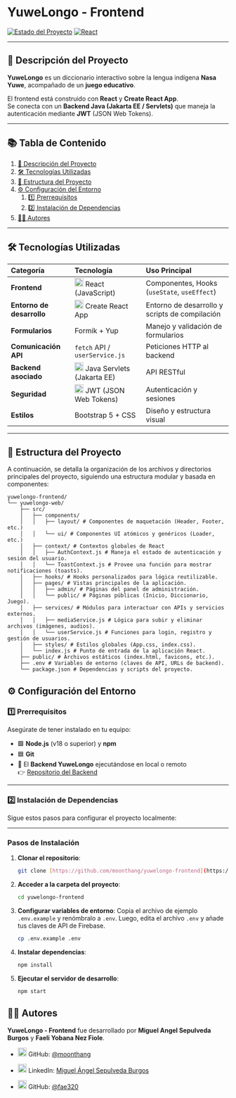 # YuweLongo - Frontend

[![Estado del Proyecto](https://img.shields.io/badge/estado-en%20desarrollo-yellowgreen)](https://github.com/moonthang/yuwelongo-frontend)
[![React](https://img.shields.io/badge/React-18.x-61DAFB?logo=react&logoColor=white)](https://react.dev/)

---

## 🚀 Descripción del Proyecto

**YuweLongo** es un diccionario interactivo sobre la lengua indígena **Nasa Yuwe**, acompañado de un **juego educativo**.  

El frontend está construido con **React** y **Create React App**.  
Se conecta con un **Backend Java (Jakarta EE / Servlets)** que maneja la autenticación mediante **JWT** (JSON Web Tokens).

---

## 📚 Tabla de Contenido

1. [🚀 Descripción del Proyecto](#-descripción-del-proyecto)
2. [🛠️ Tecnologías Utilizadas](#️-tecnologías-utilizadas)
3. [🧱 Estructura del Proyecto](#-estructura-del-proyecto)
4. [⚙️ Configuración del Entorno](#️-configuración-del-entorno)
   1. [1️⃣ Prerrequisitos](#1️⃣-prerrequisitos)
   2. [2️⃣ Instalación de Dependencias](#2️⃣-instalación-de-dependencias)
5. [👨‍💻 Autores](#-autores)

---

## 🛠️ Tecnologías Utilizadas

| Categoría | Tecnología | Uso Principal |
|:--|:--|:--|
| **Frontend** | <img src="https://upload.wikimedia.org/wikipedia/commons/a/a7/React-icon.svg" width="20"/> React (JavaScript) | Componentes, Hooks (`useState`, `useEffect`) |
| **Entorno de desarrollo** | <img src="https://upload.wikimedia.org/wikipedia/commons/a/a7/React-icon.svg" width="20"/> Create React App | Entorno de desarrollo y scripts de compilación |
| **Formularios** | Formik + Yup | Manejo y validación de formularios |
| **Comunicación API** | `fetch` API / `userService.js` | Peticiones HTTP al backend |
| **Backend asociado** | <img src="https://encrypted-tbn0.gstatic.com/images?q=tbn:ANd9GcTwMilleAcaXi-_WC8RbF50_DfoTBPdn1nlzA&s" width="20"/> Java Servlets (Jakarta EE) | API RESTful |
| **Seguridad** | <img src="https://jwt.io/img/pic_logo.svg" width="20"/> JWT (JSON Web Tokens) | Autenticación y sesiones |
| **Estilos** | Bootstrap 5 + CSS | Diseño y estructura visual |

---

## 🧱 Estructura del Proyecto
A continuación, se detalla la organización de los archivos y directorios principales del proyecto, siguiendo una estructura modular y basada en componentes:

```
yuwelongo-frontend/
└── yuwelongo-web/
    ├── src/
    │   ├── components/
    │   │   ├── layout/ # Componentes de maquetación (Header, Footer, etc.)
    │   │   └── ui/ # Componentes UI atómicos y genéricos (Loader, etc.)
    │   ├── context/ # Contextos globales de React
    │   │   ├── AuthContext.js # Maneja el estado de autenticación y sesión del usuario.
    │   │   └── ToastContext.js # Provee una función para mostrar notificaciones (toasts).
    │   ├── hooks/ # Hooks personalizados para lógica reutilizable.
    │   ├── pages/ # Vistas principales de la aplicación.
    │   │   ├── admin/ # Páginas del panel de administración.
    │   │   └── public/ # Páginas públicas (Inicio, Diccionario, Juego).
    │   ├── services/ # Módulos para interactuar con APIs y servicios externos.
    │   │   ├── mediaService.js # Lógica para subir y eliminar archivos (imágenes, audios).
    │   │   └── userService.js # Funciones para login, registro y gestión de usuarios.
    │   ├── styles/ # Estilos globales (App.css, index.css).
    │   └── index.js # Punto de entrada de la aplicación React.
    ├── public/ # Archivos estáticos (index.html, favicons, etc.).
    ├── .env # Variables de entorno (claves de API, URLs de backend).
    └── package.json # Dependencias y scripts del proyecto.
```

## ⚙️ Configuración del Entorno

### 1️⃣ Prerrequisitos

Asegúrate de tener instalado en tu equipo:

- 🟩 **Node.js** (v18 o superior) y **npm**
- 🟦 **Git**
- 🔧 El **Backend YuweLongo** ejecutándose en local o remoto  
  👉 [Repositorio del Backend](https://github.com/moonthang/yuwelongo-backend)

---

### 2️⃣ Instalación de Dependencias

Sigue estos pasos para configurar el proyecto localmente:

---

### Pasos de Instalación

1.  **Clonar el repositorio**:
    ```bash
    git clone [https://github.com/moonthang/yuwelongo-frontend](https://github.com/moonthang/yuwelongo-frontend)
    ```
2.  **Acceder a la carpeta del proyecto**:
    ```sh
    cd yuwelongo-frontend
    ```
3.  **Configurar variables de entorno**:
    Copia el archivo de ejemplo `.env.example` y renómbralo a `.env`. Luego, edita el archivo `.env` y añade tus claves de API de Firebase.
    ```sh
    cp .env.example .env
    ```
4.  **Instalar dependencias**:
    ```bash
    npm install
    ```
5.  **Ejecutar el servidor de desarrollo**:
    ```bash
    npm start
    ```

## 👨‍💻 Autores

**YuweLongo - Frontend** fue desarrollado por **Miguel Angel Sepulveda Burgos** y **Faeli Yobana Nez Fiole**.

*   <img src="https://cdn.worldvectorlogo.com/logos/github-icon-2.svg" width="20" height="20"/> GitHub: [@moonthang](https://github.com/moonthang)
*   <img src="https://static.vecteezy.com/system/resources/previews/018/930/480/non_2x/linkedin-logo-linkedin-icon-transparent-free-png.png" width="20" height="20"/> LinkedIn: [Miguel Ángel Sepulveda Burgos](https://www.linkedin.com/in/miguel-%C3%A1ngel-sep%C3%BAlveda-burgos-a87808167/)

*   <img src="https://cdn.worldvectorlogo.com/logos/github-icon-2.svg" width="20" height="20"/> GitHub: [@fae320](https://github.com/fae320)